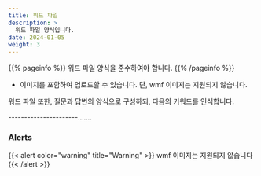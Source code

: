 ```yaml
---
title: 워드 파일
description: >
  워드 파일 양식입니다.
date: 2024-01-05
weight: 3
---
```


{{% pageinfo %}}
워드 파일 양식을 준수하여야 합니다. 
{{% /pageinfo %}}

* 이미지를 포함하여 업로드할 수 있습니다. 단, wmf 이미지는 지원되지 않습니다.

워드 파일 또한, 질문과 답변의 양식으로 구성하되, 다음의 키워드를 인식합니다.

----------------------.......


### Alerts
{{< alert color="warning" title="Warning" >}} wmf 이미지는 지원되지 않습니다{{< /alert >}}
